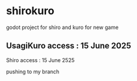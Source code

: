 # shirokuro
godot project for shiro and kuro for new game

UsagiKuro access : 15 June 2025
-----

Shiro access : 15 June 2525

pushing to my branch
